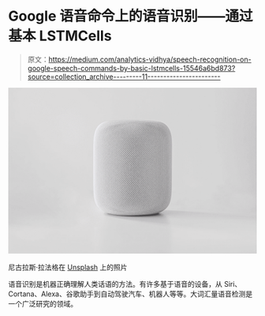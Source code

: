 # Google 语音命令上的语音识别——通过基本 LSTMCells

> 原文：<https://medium.com/analytics-vidhya/speech-recognition-on-google-speech-commands-by-basic-lstmcells-15546a6bd873?source=collection_archive---------11----------------------->

![](img/390fb06047d9c54bca2bf12b883deb4e.png)

尼古拉斯·拉法格在 [Unsplash](https://unsplash.com?utm_source=medium&utm_medium=referral) 上的照片

语音识别是机器正确理解人类话语的方法。有许多基于语音的设备，从 Siri、Cortana、Alexa、谷歌助手到自动驾驶汽车、机器人等等。大词汇量语音检测是一个广泛研究的领域。